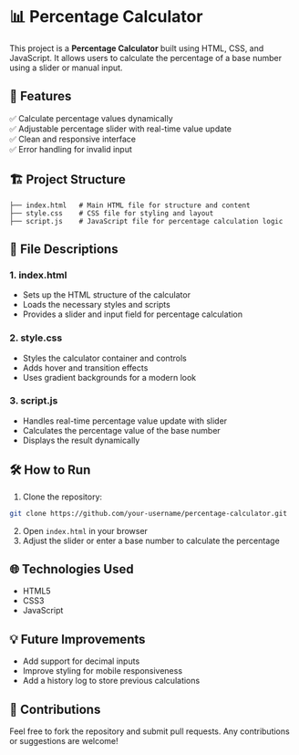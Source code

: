 
# 📊 Percentage Calculator

This project is a **Percentage Calculator** built using HTML, CSS, and JavaScript. It allows users to calculate the percentage of a base number using a slider or manual input.

## 🚀 Features
✅ Calculate percentage values dynamically  
✅ Adjustable percentage slider with real-time value update  
✅ Clean and responsive interface  
✅ Error handling for invalid input  

## 🏗️ Project Structure
```
├── index.html   # Main HTML file for structure and content
├── style.css    # CSS file for styling and layout
├── script.js    # JavaScript file for percentage calculation logic
```

## 📂 File Descriptions
### 1. index.html  
- Sets up the HTML structure of the calculator  
- Loads the necessary styles and scripts  
- Provides a slider and input field for percentage calculation  

### 2. style.css  
- Styles the calculator container and controls  
- Adds hover and transition effects  
- Uses gradient backgrounds for a modern look  

### 3. script.js  
- Handles real-time percentage value update with slider  
- Calculates the percentage value of the base number  
- Displays the result dynamically  

## 🛠️ How to Run
1. Clone the repository:
```bash
git clone https://github.com/your-username/percentage-calculator.git
```
2. Open `index.html` in your browser  
3. Adjust the slider or enter a base number to calculate the percentage  

## 🌐 Technologies Used
- HTML5  
- CSS3  
- JavaScript  

## 💡 Future Improvements
- Add support for decimal inputs  
- Improve styling for mobile responsiveness  
- Add a history log to store previous calculations  

## 🎯 Contributions
Feel free to fork the repository and submit pull requests. Any contributions or suggestions are welcome!  
